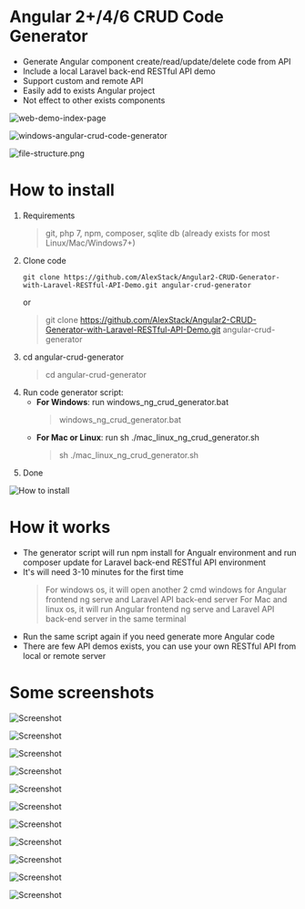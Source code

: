 # Angular 2+/4/6 CRUD Code Generator
- Generate Angular component create/read/update/delete code from API
- Include a local Laravel back-end RESTful API demo
- Support custom and remote API 
- Easily add to exists Angular project
- Not effect to other exists components

![web-demo-index-page](https://raw.githubusercontent.com/AlexStack/Angular2-CRUD-Generator-with-Laravel-RESTful-API-Demo/master/docs/images/web-demo-index-page-003.png)

![windows-angular-crud-code-generator](https://raw.githubusercontent.com/AlexStack/Angular2-CRUD-Generator-with-Laravel-RESTful-API-Demo/master/docs/images/windows-angular-crud-code-generator-002.png)

![file-structure.png](https://raw.githubusercontent.com/AlexStack/Angular2-CRUD-Generator-with-Laravel-RESTful-API-Demo/master/docs/images/file-structure.png)


# How to install
1. Requirements
    > git, php 7, npm, composer, sqlite db (already exists for most Linux/Mac/Windows7+)
2. Clone code
    ```
    git clone https://github.com/AlexStack/Angular2-CRUD-Generator-with-Laravel-RESTful-API-Demo.git angular-crud-generator
    ```
    or
    > git clone https://github.com/AlexStack/Angular2-CRUD-Generator-with-Laravel-RESTful-API-Demo.git angular-crud-generator
3. cd angular-crud-generator
    > cd angular-crud-generator
4. Run code generator script:
    - **For Windows**: run windows_ng_crud_generator.bat
        > windows_ng_crud_generator.bat
    - **For Mac or Linux**: run sh ./mac_linux_ng_crud_generator.sh
        > sh ./mac_linux_ng_crud_generator.sh
5. Done

![How to install](https://raw.githubusercontent.com/AlexStack/Angular2-CRUD-Generator-with-Laravel-RESTful-API-Demo/master/docs/images/how-to-install.png)

# How it works
- The generator script will run npm install for Angualr environment and run composer update for Laravel back-end RESTful API environment
- It's will need 3-10 minutes for the first time
    > For windows os, it will open another 2 cmd windows for Angular frontend ng serve and Laravel API back-end server
    > For Mac and linux os, it will run Angular frontend ng serve and Laravel API back-end server in the same terminal
- Run the same script again if you need generate more Angular code
- There are few API demos exists, you can use your own RESTful API from local or remote server

# Some screenshots

![Screenshot](https://raw.githubusercontent.com/AlexStack/Angular2-CRUD-Generator-with-Laravel-RESTful-API-Demo/master/docs/images/windows-angular-crud-code-generator-001.png)

![Screenshot](https://raw.githubusercontent.com/AlexStack/Angular2-CRUD-Generator-with-Laravel-RESTful-API-Demo/master/docs/images/windows-angular-crud-code-generator-001-result.png)

![Screenshot](https://raw.githubusercontent.com/AlexStack/Angular2-CRUD-Generator-with-Laravel-RESTful-API-Demo/master/docs/images/web-demo-index-page-001.png)

![Screenshot](https://raw.githubusercontent.com/AlexStack/Angular2-CRUD-Generator-with-Laravel-RESTful-API-Demo/master/docs/images/web-demo-index-page-002-search.png)

![Screenshot](https://raw.githubusercontent.com/AlexStack/Angular2-CRUD-Generator-with-Laravel-RESTful-API-Demo/master/docs/images/web-demo-detail-page-001.png)

![Screenshot](https://raw.githubusercontent.com/AlexStack/Angular2-CRUD-Generator-with-Laravel-RESTful-API-Demo/master/docs/images/web-demo-edit-page-001.png)

![Screenshot](https://raw.githubusercontent.com/AlexStack/Angular2-CRUD-Generator-with-Laravel-RESTful-API-Demo/master/docs/images/web-demo-delete.png)

![Screenshot](https://raw.githubusercontent.com/AlexStack/Angular2-CRUD-Generator-with-Laravel-RESTful-API-Demo/master/docs/images/windows-angular-crud-code-generator-002.png)

![Screenshot](https://raw.githubusercontent.com/AlexStack/Angular2-CRUD-Generator-with-Laravel-RESTful-API-Demo/master/docs/images/windows-angular-crud-code-generator-002-result.png)



![Screenshot](https://raw.githubusercontent.com/AlexStack/Angular2-CRUD-Generator-with-Laravel-RESTful-API-Demo/master/docs/images/web-demo-index-page-003.png)


![Screenshot](https://raw.githubusercontent.com/AlexStack/Angular2-CRUD-Generator-with-Laravel-RESTful-API-Demo/master/docs/images/windows-angular-crud-code-generator-003-own-api.png)